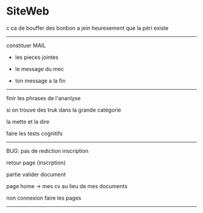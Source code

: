 # SiteWeb

c ca de bouffer des bonbon a jein heuresement que la péri existe 


--------------------------------------------------

constituer MAIL

- les pieces jointes

- le message du mec

- ton message a la fin


-------------------------------------------------

finir les phrases de l'ananlyse

si on trouve des truk dans la grande catégorie 

la mette et la dire

faire les tests cognitifs

----------------------------------------




BUG: pas de rediction inscription

retour page (inscrption)

partie valider document

page home -> mes cv au lieu de mes documents

non connexion faire les pages

---------------------------------------






